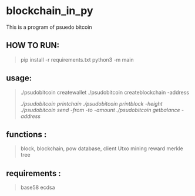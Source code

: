 # blockchain_in_py

This is a program of psuedo bitcoin

HOW TO RUN:
------
>pip install -r requirements.txt
>python3 -m main

    
usage:
------
> ./psudobitcoin createwallet
> ./psudobitcoin createblockchain -address <address>
> ./psudobitcoin printchain
> ./psudobitcoin printblock -height <height>
> ./psudobitcoin send -from <from> -to <to> -amount <amount>
> ./psudobitcoin getbalance -address <address>

functions :
------
> block, blockchain, pow
> database, client
> Utxo
> mining reward
> merkle tree

requirements :
------
>base58
>ecdsa
